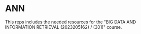 # ANN
This reps includes the needed resources for the "BIG DATA AND INFORMATION RETRIEVAL (2023205162) / (301)" course.
